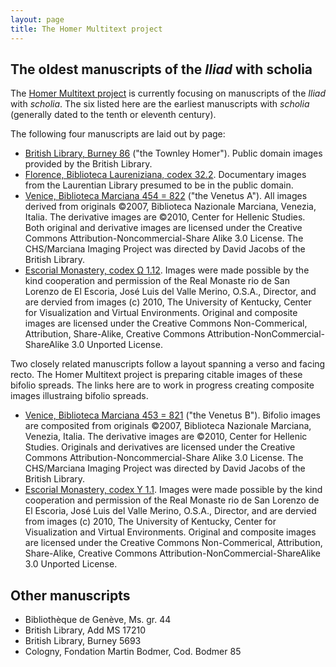 ```yaml
---
layout: page
title: The Homer Multitext project
---
```


## The oldest manuscripts of the *Iliad* with scholia

The [Homer Multitext project](http://www.homermultitext.org/) is currently focusing on manuscripts of the *Iliad* with *scholia*.  The six listed here are the earliest manuscripts with *scholia* (generally dated to the tenth or eleventh century).

The following four manuscripts are laid out by page:


- [British Library, Burney 86](../../citebl/burney86pages/v1/) ("the Townley Homer").  Public domain images provided by the British Library.
- [Florence, Biblioteca Laureniziana, codex 32.2](../../citelaur/laur32pages/v1/).  Documentary images from the Laurentian Library presumed to be in the public domain.
- [Venice, Biblioteca Marciana 454 = 822](../../hmt/msA/v1/) ("the Venetus A").   All images derived from originals ©2007, Biblioteca Nazionale Marciana, Venezia, Italia. The derivative images are ©2010, Center for Hellenic Studies. Both original and derivative images are licensed under the Creative Commons Attribution-Noncommercial-Share Alike 3.0 License. The CHS/Marciana Imaging Project was directed by David Jacobs of the British Library.
- [Escorial Monastery, codex Ω 1.12](../../hmt/e4pages/v1/). Images were made possible by the kind cooperation and permission of the Real Monaste rio de San Lorenzo de El Escoria, José Luis del Valle Merino, O.S.A., Director, and are dervied from images (c) 2010, The University of Kentucky, Center for Visualization and Virtual Environments. Original and composite images are licensed under the Creative Commons Non-Commerical, Attribution, Share-Alike, Creative Commons Attribution-NonCommercial-ShareAlike 3.0 Unported License.

Two closely related manuscripts follow a layout spanning a verso and facing recto.  The Homer Multitext project is preparing citable images of these bifolio spreads.  The links here are to work in progress creating composite images illustraing bifolio spreads.

- [Venice, Biblioteca Marciana 453 = 821](../../hmt/msB/v1/) ("the Venetus B"). Bifolio images are composited from originals ©2007, Biblioteca Nazionale Marciana, Venezia, Italia. The derivative images are ©2010, Center for Hellenic Studies. Originals and derivatives are licensed under the Creative Commons Attribution-Noncommercial-Share Alike 3.0 License. The CHS/Marciana Imaging Project was directed by David Jacobs of the British Library.
- [Escorial Monastery, codex Υ 1.1](../../hmt/e3pages/v1/). Images were made possible by the kind cooperation and permission of the Real Monaste rio de San Lorenzo de El Escoria, José Luis del Valle Merino, O.S.A., Director, and are dervied from images (c) 2010, The University of Kentucky, Center for Visualization and Virtual Environments. Original and composite images are licensed under the Creative Commons Non-Commerical, Attribution, Share-Alike, Creative Commons Attribution-NonCommercial-ShareAlike 3.0 Unported License.



## Other manuscripts


- Bibliothèque de Genève, Ms. gr. 44
- British Library, Add MS 17210
- British Library, Burney 5693
- Cologny, Fondation Martin Bodmer, Cod. Bodmer 85
